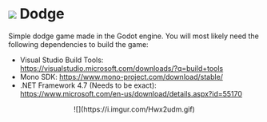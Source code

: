 # ![](https://i.imgur.com/rX8GMDv.png) Dodge

Simple dodge game made in the Godot engine. You will most likely need the following dependencies to build the game:

+ Visual Studio Build Tools: https://visualstudio.microsoft.com/downloads/?q=build+tools
+ Mono SDK: https://www.mono-project.com/download/stable/
+ .NET Framework 4.7 (Needs to be exact): https://www.microsoft.com/en-us/download/details.aspx?id=55170

<p align="center">
  ![](https://i.imgur.com/Hwx2udm.gif)
</p>
